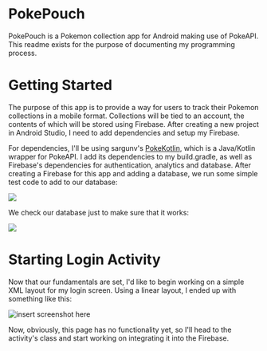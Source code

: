 # PokePouch
PokePouch is a Pokemon collection app for Android making use of PokeAPI. This readme exists for the purpose of documenting my programming process.

# Getting Started
The purpose of this app is to provide a way for users to track their Pokemon collections in a mobile format. Collections will be tied to an account, the contents of which will be stored using Firebase. After creating a new project in Android Studio, I need to add dependencies and setup my Firebase.

For dependencies, I'll be using sargunv's [PokeKotlin](https://github.com/PokeAPI/pokekotlin), which is a Java/Kotlin wrapper for PokeAPI. I add its dependencies to my build.gradle, as well as Firebase's dependencies for authentication, analytics and database. After creating a Firebase for this app and adding a database, we run some simple test code to add to our database:

![](https://i.imgur.com/2V5yJ6f.png)

We check our database just to make sure that it works:

![](https://i.imgur.com/5AGs1l3.png)

# Starting Login Activity
Now that our fundamentals are set, I'd like to begin working on a simple XML layout for my login screen. Using a linear layout, I ended up with something like this:

![insert screenshot here]()

Now, obviously, this page has no functionality yet, so I'll head to the activity's class and start working on integrating it into the Firebase.
